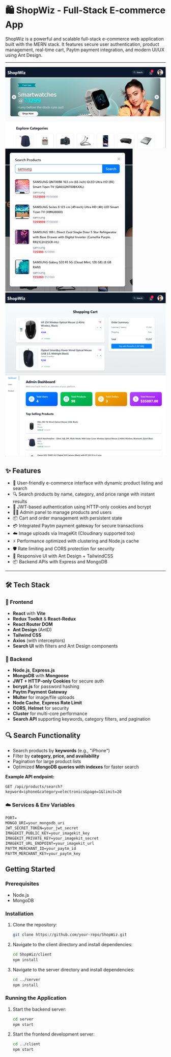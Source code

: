 # 🛍️ ShopWiz - Full-Stack E-commerce App

ShopWiz is a powerful and scalable full-stack e-commerce web application built with the MERN stack. It features secure user authentication, product management, real-time cart, Paytm payment integration, and modern UI/UX using Ant Design.

---


  <img src="./screenshot/Screenshot%202025-10-02%20090040.png" alt="image1" />
  <img src="./screenshot/Screenshot%202025-10-02%20090225.png" alt="image2" width="400"/>



  <img src="./screenshot/Screenshot%202025-10-02%20090858.png" alt="image3" />
  <img src="./screenshot/Screenshot%202025-10-02%20090918.png" alt="image4" />



## ✨ Features

- 🛒 User-friendly e-commerce interface with dynamic product listing and search
- 🔍 Search products by name, category, and price range with instant results
- 🔐 JWT-based authentication using HTTP-only cookies and bcrypt
- 🧑‍💼 Admin panel to manage products and users
- 📦 Cart and order management with persistent state
- 💳 Integrated Paytm payment gateway for secure transactions
- ☁️ Image uploads via ImageKit (Cloudinary supported too)
- ⚡ Performance optimized with clustering and Node.js cache
- 🛡️ Rate limiting and CORS protection for security
- 🎨 Responsive UI with Ant Design + TailwindCSS
- 📦 Backend APIs with Express and MongoDB

---

## 🛠️ Tech Stack

### 📌 Frontend
- **React** with **Vite**
- **Redux Toolkit** & **React-Redux**
- **React Router DOM**
- **Ant Design** (AntD)
- **Tailwind CSS**
- **Axios** (with interceptors)
- **Search UI** with filters and Ant Design components

### 📌 Backend
- **Node.js**, **Express.js**
- **MongoDB** with **Mongoose**
- **JWT + HTTP-only Cookies** for secure auth
- **bcrypt.js** for password hashing
- **Paytm Payment Gateway**
- **Multer** for image/file uploads
- **Node Cache**, **Express Rate Limit**
- **CORS**, **Helmet** for security
- **Cluster** for multi-core performance
- **Search API** supporting keywords, category filters, and pagination


## 🔍 Search Functionality

- Search products by **keywords** (e.g., "iPhone")  
- Filter by **category, price, and availability**  
- Pagination for large product lists  
- Optimized **MongoDB queries with indexes** for faster search  

**Example API endpoint:**

```http
GET /api/products/search?keyword=iphone&category=electronics&page=1&limit=20
```

### ☁️ Services & Env Variables
```env
PORT=
MONGO_URI=your_mongodb_uri
JWT_SECRET_TOKEN=your_jwt_secret
IMAGEKIT_PUBLIC_KEY=your_imagekit_key
IMAGEKIT_PRIVATE_KEY=your_imagekit_secret
IMAGEKIT_URL_ENDPOINT=your_imagekit_url
PAYTM_MERCHANT_ID=your_paytm_id
PAYTM_MERCHANT_KEY=your_paytm_key
```

## Getting Started

### Prerequisites
- Node.js
- MongoDB

### Installation
1. Clone the repository:
   ```sh
   git clone https://github.com/your-repo/ShopWiz.git
   ```
2. Navigate to the client directory and install dependencies:
   ```sh
   cd ShopWiz/client
   npm install
   ```
3. Navigate to the server directory and install dependencies:
   ```sh
   cd ../server
   npm install
   ```

### Running the Application
1. Start the backend server:
   ```sh
   cd server
   npm start
   ```
2. Start the frontend development server:
   ```sh
   cd ../client
   npm start
   ```
